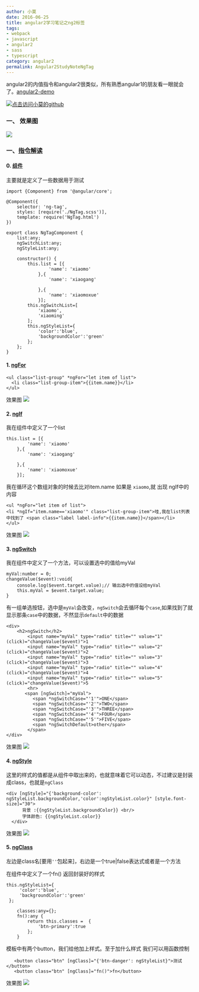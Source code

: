 ```yaml
---
author: 小莫
date: 2016-06-25
title: angular2学习笔记之ng2标签
tags:
- webpack
- javascript
- angular2
- sass
- typescript
category: angular2
permalink: Angular2StudyNoteNgTag
---
```

angular2的内值指令和angular2很类似，所有熟悉angular1的朋友看一眼就会了。[angular2-demo](https://github.com/qq83387856/angular2-demo)
<!-- more -->
[![点击访问小莫的github](http://xiaomo.info/static/images/angular.png)](https://github.com/qq83387856)

### 一、 效果图
![](http://xiaomo.info/static/images/ngTag.png)

### 一、[指令解读](https://github.com/qq83387856/angular2-demo/tree/master/src/ts/component/ngTag)

#### 0. [组件](https://github.com/qq83387856/angular2-demo/tree/master/src/ts/component/ngTag//NgTag.ts)
主要就是定义了一些数据用于测试

```
import {Component} from '@angular/core';

@Component({
    selector: 'ng-tag',
    styles: [require('./NgTag.scss')],
    template: require('NgTag.html')
})

export class NgTagComponent {
    list:any;
    ngSwitchList:any;
    ngStyleList:any;

    constructor() {
        this.list = [{
                'name': 'xiaomo'
            },{
                'name': 'xiaogang'

            },{
                'name': 'xiaomoxue'
            }];
        this.ngSwitchList=[
            'xiaomo',
            'xiaoming'
        ];
        this.ngStyleList={
            'color':'blue',
            'backgroundColor':'green'
        };
    };
}

```


#### 1. [ngFor](https://github.com/qq83387856/angular2-demo/tree/master/src/ts/component/ngTag/NgTag.html)



```
<ul class="list-group" *ngFor="let item of list">
  <li class="list-group-item">{{item.name}}</li>
</ul>
```

效果图
![](http://xiaomo.info/static/images/ngFor.png)

#### 2. [ngIf](https://github.com/qq83387856/angular2-demo/tree/master/src/ts/component/ngTag/NgTag.html)

我在组件中定义了一个list

```
this.list = [{
        'name': 'xiaomo'
    },{
        'name': 'xiaogang'

    },{
        'name': 'xiaomoxue'
    }];
```

我在循环这个数组对象的时候去比对item.name 如果是 `xiaomo`,就 出现 ngIf中的内容

```
<ul *ngFor="let item of list">
<li *ngIf="item.name=='xiaomo'" class="list-group-item">哇,我在list列表中找到了 <span class="label label-info">{{item.name}}</span></li>
</ul>
```

效果图
![](http://xiaomo.info/static/images/ngIf.png)

#### 3. [ngSwitch](https://github.com/qq83387856/angular2-demo/tree/master/src/ts/component/ngTag/NgTag.html)

我在组件中定义了一个方法，可以设置选中的值给myVal

```
myVal:number = 0;
changeValue($event):void{
    console.log($event.target.value);// 输出选中的值设给myVal
    this.myVal = $event.target.value;
}
```

有一组单选按钮，选中是`myVal`会改变，`ngSwitch`会去循环每个`case`,如果找到了就显示那条`case`中的数据，不然显示`default`中的数据

```
<div>
    <h2>ngSwitch</h2>
        <input name="myVal" type="radio" title="" value="1" (click)="changeValue($event)">1
        <input name="myVal" type="radio" title="" value="2" (click)="changeValue($event)">2
        <input name="myVal" type="radio" title="" value="3" (click)="changeValue($event)">3
        <input name="myVal" type="radio" title="" value="4" (click)="changeValue($event)">4
        <input name="myVal" type="radio" title="" value="5" (click)="changeValue($event)">5
        <hr>
       <span [ngSwitch]="myVal">
          <span *ngSwitchCase="'1'">ONE</span>
          <span *ngSwitchCase="'2'">TWO</span>
          <span *ngSwitchCase="'3'">THREE</span>
          <span *ngSwitchCase="'4'">FOUR</span>
          <span *ngSwitchCase="'5'">FIVE</span>
          <span *ngSwitchDefault>other</span>
	    </span>
</div>
```

效果图
![](http://xiaomo.info/static/images/NgSwitch.gif)

#### 4. [ngStyle](https://github.com/qq83387856/angular2-demo/tree/master/src/ts/component/ngTag/NgTag.html)

这里的样式的值都是从组件中取出来的，也就意味着它可以动态，不过建议是封装成class，也就是`ngClass`

```
<div [ngStyle]="{'background-color': ngStyleList.backgroundColor,'color':ngStyleList.color}" [style.font-size]="30">
      背景 :{{ngStyleList.backgroundColor}} <br/>
      字体颜色: {{ngStyleList.color}}
  </div>
```

效果图
![](http://xiaomo.info/static/images/ngStyle.png)

#### 5. [ngClass](https://github.com/qq83387856/angular2-demo/blob/master/src/ts/component/ngTag/NgTag.html)

左边是class名[要用<code>''</code>包起来]，右边是一个true|false表达式或者是一个方法

在组件中定义了一个fn() 返回封装好的样式

```
this.ngStyleList={
     'color':'blue',
     'backgroundColor':'green'
 };

    classes:any={};
    fn():any {
        return this.classes =  {
            'btn-primary':true
        };
    }
```

模板中有两个button，我们给他加上样式。至于加什么样式 我们可以用函数控制

```
   <button class="btn" [ngClass]="{'btn-danger': ngStyleList}">测试</button>
   <button class="btn" [ngClass]="fn()">fn</button>
```

效果图
![](http://xiaomo.info/static/images/ngClass.png)
